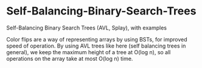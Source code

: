 # Self-Balancing-Binary-Search-Trees
Self-Balancing Binary Search Trees (AVL, Splay), with examples

Color flips are a way of representing arrays by using BSTs, for improved speed of operation.
By using AVL trees like here (self balancing trees in general), we keep the maximum height of a tree at O(log n), so all operations on the array take at most O(log n) time.
